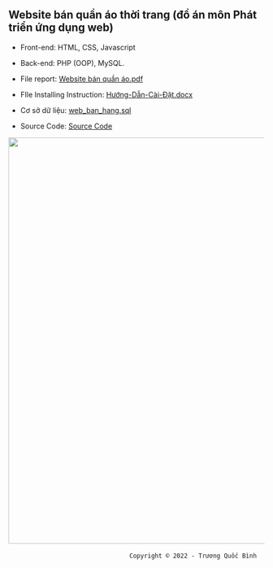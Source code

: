 ## Website bán quần áo thời trang (đồ án môn Phát triển ứng dụng web)

- Front-end: HTML, CSS, Javascript

- Back-end: PHP (OOP), MySQL.

- File report: [Website bán quần áo.pdf](https://github.com/binhkun2/website_buy_clothes/blob/main/Website%20b%C3%A1n%20qu%E1%BA%A7n%20%C3%A1o.pdf)

- FIle Installing Instruction: [Hướng-Dẫn-Cài-Đặt.docx](https://github.com/binhkun2/website_buy_clothes/blob/main/H%C6%B0%E1%BB%9Bng-D%E1%BA%ABn-C%C3%A0i-%C4%90%E1%BA%B7t.docx)

- Cơ sở dữ liệu: [web_ban_hang.sql](https://github.com/binhkun2/website_buy_clothes/blob/main/web_ban_hang.sql)

- Source Code: [Source Code](https://github.com/binhkun2/website_buy_clothes/tree/main/web_quan_ao)


<p align='center'><img style="height: 800px" "width: 600px" src="https://github.com/ducducqn123/Website-Selling-Food/blob/ce4ab91b045d777d82beee1935e5df8eed736797/demo.png"></p>


&emsp;&emsp;&emsp;&emsp;&emsp;&emsp;&emsp;&emsp;&emsp;&emsp;&emsp;&emsp;&emsp;&emsp;&emsp;&emsp;&emsp;`Copyright © 2022 - Trương Quốc Bình`
